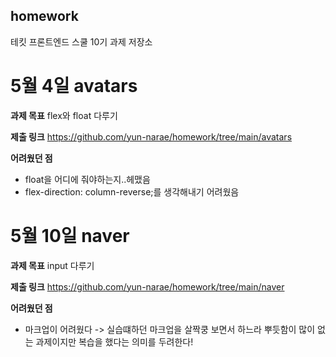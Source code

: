 ## homework
테킷 프론트엔드 스쿨 10기 과제 저장소

# 5월 4일 avatars
**과제 목표**
flex와 float 다루기

**제출 링크**
https://github.com/yun-narae/homework/tree/main/avatars

**어려웠던 점**
- float을 어디에 줘야하는지..헤맸음
- flex-direction: column-reverse;를 생각해내기 어려웠음

# 5월 10일 naver 
**과제 목표**
input 다루기

**제출 링크**
https://github.com/yun-narae/homework/tree/main/naver

**어려웠던 점**
- 마크업이 어려웠다 -> 실습떄하던 마크업을 살짝쿵 보면서 하느라 뿌듯함이 많이 없는 과제이지만 복습을 했다는 의미를 두려한다!

